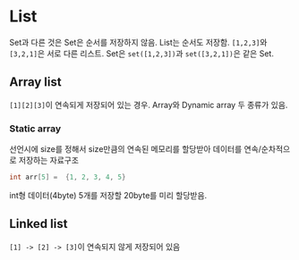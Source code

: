 # List

Set과 다른 것은 Set은 순서를 저장하지 않음. List는 순서도 저장함. `[1,2,3]`와 `[3,2,1]`은 서로 다른 리스트. Set은 `set([1,2,3])`과 `set([3,2,1])`은 같은 Set.

## Array list

`[1][2][3]`이 연속되게 저장되어 있는 경우. Array와 Dynamic array 두 종류가 있음.

### Static array

선언시에 size를 정해서 size만큼의 연속된 메모리를 할당받아 데이터를 연속/순차적으로 저장하는 자료구조

```c
int arr[5] =  {1, 2, 3, 4, 5}
```

int형 데이터(4byte) 5개를 저장할 20byte를 미리 할당받음.

## Linked list

`[1] -> [2] -> [3]`이 연속되지 않게 저장되어 있음
